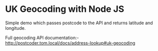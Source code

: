# UK Geocoding with Node JS
Simple demo which passes postcode to the API and returns latitude and longitude.

Full geocoding API documentation:-
http://postcoder.tom.local/docs/address-lookup#uk-geocoding
